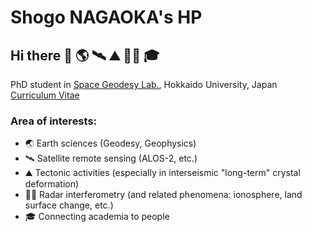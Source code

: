 # Shogo NAGAOKA's HP
## Hi there 👋 🌎 🛰️ ⛰️ 🏳️‍🌈 🎓
PhD student in [Space Geodesy Lab.](https://geodynamics.sci.hokudai.ac.jp/geodesy/en/index.html), Hokkaido University, Japan\
[Curriculum Vitae](curriculum_vitae.md)
### Area of interests:
- 🌏 Earth sciences (Geodesy, Geophysics)
- 🛰️ Satellite remote sensing (ALOS-2, etc.)
- ⛰️ Tectonic activities (especially in interseismic "long-term" crystal deformation)
- 🏳️‍🌈 Radar interferometry (and related phenomena: ionosphere, land surface change, etc.)
- 🎓 Connecting academia to people

